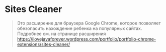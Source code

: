 #  Sites Cleaner

> Это расширение для браузера Google Chrome, которое позволяет обезопасить нахождение ребенка на популярных сайтах.
> Подробнее см. на странице расширения https://ilovejavaforever.wordpress.com/portfolio/portfolio-chrome-extensions/sites-cleaner/


